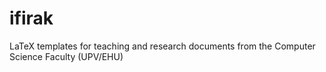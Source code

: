 # ifirak
LaTeX templates for teaching and research documents from the Computer Science Faculty (UPV/EHU)

